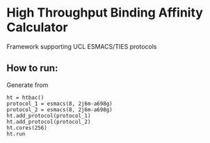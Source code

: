 # High Throughput Binding Affinity Calculator 

Framework supporting UCL ESMACS/TIES protocols 

## How to run: 

Generate from 

```
ht = htbac()
protocol_1 = esmacs(8, 2j6m-a698g)
protocol_2 = esmacs(8, 2j6m-a698g)
ht.add_protocol(protocol_1)
ht.add_protocol(protocol_2)
ht.cores(256)
ht.run
```
